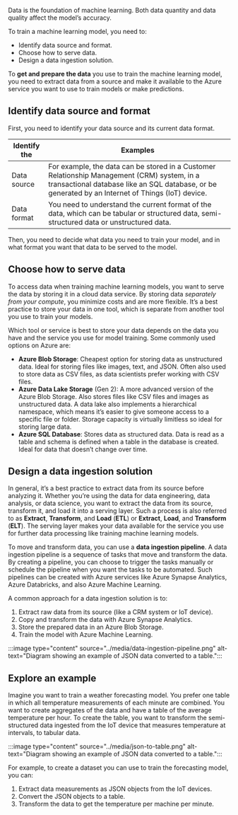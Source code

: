 Data is the foundation of machine learning. Both data quantity and data quality affect the model’s accuracy.

To train a machine learning model, you need to:

- Identify data source and format.
- Choose how to serve data.
- Design a data ingestion solution.

To **get and prepare the data** you use to train the machine learning model, you need to extract data from a source and make it available to the Azure service you want to use to train models or make predictions.

## Identify data source and format

First, you need to identify your data source and its current data format.

| Identify the | Examples|
|---|---|
| Data source | For example, the data can be stored in a Customer Relationship Management (CRM) system, in a transactional database like an SQL database, or be generated by an Internet of Things (IoT) device. |
| Data format | You need to understand the current format of the data, which can be tabular or structured data, semi-structured data or unstructured data. |

Then, you need to decide what data you need to train your model, and in what format you want that data to be served to the model.

## Choose how to serve data

To access data when training machine learning models, you want to serve the data by storing it in a cloud data service. By storing data *separately from your compute*, you minimize costs and are more flexible. It’s a best practice to store your data in one tool, which is separate from another tool you use to train your models.

Which tool or service is best to store your data depends on the data you have and the service you use for model training. Some commonly used options on Azure are:

- **Azure Blob Storage**: Cheapest option for storing data as unstructured data. Ideal for storing files like images, text, and JSON. Often also used to store data as CSV files, as data scientists prefer working with CSV files.
- **Azure Data Lake Storage** (Gen 2): A more advanced version of the Azure Blob Storage. Also stores files like CSV files and images as unstructured data. A data lake also implements a hierarchical namespace, which means it’s easier to give someone access to a specific file or folder. Storage capacity is virtually limitless so ideal for storing large data.
- **Azure SQL Database**: Stores data as structured data. Data is read as a table and schema is defined when a table in the database is created. Ideal for data that doesn’t change over time.

## Design a data ingestion solution

In general, it’s a best practice to extract data from its source before analyzing it. Whether you’re using the data for data engineering, data analysis, or data science, you want to extract the data from its source, transform it, and load it into a serving layer. Such a process is also referred to as **Extract**, **Transform**, and **Load** (**ETL**) or **Extract**, **Load**, and **Transform** (**ELT**). The serving layer makes your data available for the service you use for further data processing like training machine learning models.

To move and transform data, you can use a **data ingestion pipeline**. A data ingestion pipeline is a sequence of tasks that move and transform the data. By creating a pipeline, you can choose to trigger the tasks manually or schedule the pipeline when you want the tasks to be automated. Such pipelines can be created with Azure services like Azure Synapse Analytics, Azure Databricks, and also Azure Machine Learning.

A common approach for a data ingestion solution is to:

1. Extract raw data from its source (like a CRM system or IoT device).
1. Copy and transform the data with Azure Synapse Analytics.
1. Store the prepared data in an Azure Blob Storage.
1. Train the model with Azure Machine Learning.

:::image type="content" source="../media/data-ingestion-pipeline.png" alt-text="Diagram showing an example of JSON data converted to a table.":::

## Explore an example

Imagine you want to train a weather forecasting model. You prefer one table in which all temperature measurements of each minute are combined. You want to create aggregates of the data and have a table of the average temperature per hour. To create the table, you want to transform the semi-structured data ingested from the IoT device that measures temperature at intervals, to tabular data.

:::image type="content" source="../media/json-to-table.png" alt-text="Diagram showing an example of JSON data converted to a table.":::

For example, to create a dataset you can use to train the forecasting model, you can:

1. Extract data measurements as JSON objects from the IoT devices.
1. Convert the JSON objects to a table.
1. Transform the data to get the temperature per machine per minute.
